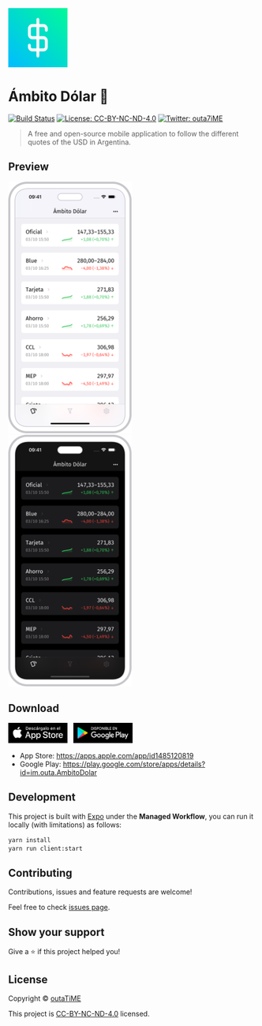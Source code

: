 <img width="120" src="packages/client/assets/icon.png">

# Ámbito Dólar 💸

[![Build Status](https://img.shields.io/github/actions/workflow/status/outaTiME/ambito-dolar/main.yml?branch=master)](https://github.com/outaTiME/ambito-dolar/actions/workflows/main.yml)
[![License: CC-BY-NC-ND-4.0](https://img.shields.io/badge/license-CC--BY--NC--ND--4.0-yellow)](https://creativecommons.org/licenses/by-nc-nd/4.0)
[![Twitter: outa7iME](https://img.shields.io/twitter/follow/AmbitoDolar)](https://twitter.com/AmbitoDolar)

> A free and open-source mobile application to follow the different quotes of the USD in Argentina.

## Preview

<p>
  <img width="250" src="packages/website/static/images/iphone.png">
  &nbsp;
  <img width="250" src="packages/website/static/images/iphone-dark.png">
</p>

## Download

<p>
  <a href="https://apps.apple.com/app/id1485120819"><img width="120" src="packages/website/static/images/app-store.png"></a>
  &nbsp;
  <a href="https://play.google.com/store/apps/details?id=im.outa.AmbitoDolar"><img width="120" src="packages/website/static/images/play-store.png"></a>
</p>

- App Store: https://apps.apple.com/app/id1485120819
- Google Play: https://play.google.com/store/apps/details?id=im.outa.AmbitoDolar

## Development

This project is built with [Expo](https://expo.io/) under the **Managed Workflow**, you can run it locally (with limitations) as follows:

```sh
yarn install
yarn run client:start
```

## Contributing

Contributions, issues and feature requests are welcome!

Feel free to check [issues page](https://github.com/outaTiME/ambito-dolar/issues).

## Show your support

Give a ⭐️ if this project helped you!

## License

Copyright © [outaTiME](https://outa.im)

This project is [CC-BY-NC-ND-4.0](https://creativecommons.org/licenses/by-nc-nd/4.0) licensed.
